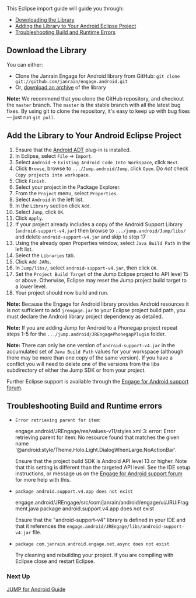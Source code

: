 This Eclipse import guide will guide you through:

* [Downloading the Library](#download-the-library)
* [Adding the Library to Your Android Eclipse Project](#add-the-library-to-your-android-eclipse-project)
* [Troubleshooting Build and Runtime Errors](#troubleshooting-build-and-runtime-errors)

## Download the Library

You can either:

*   Clone the Janrain Engage for Android library from GitHub:
    `git clone git://github.com/janrain/engage.android.git`
*   Or, [download an archive](http://github.com/janrain/engage.android/tags) of the library

**Note:** We recommend that you clone the GitHub repository, and checkout the `master` branch. The `master`
is the stable branch with all the latest bug fixes. By using git to clone the repository, it's easy to keep
up with bug fixes — just run `git pull`.

## Add the Library to Your Android Eclipse Project

1. Ensure that the [Android ADT](http://developer.android.com/sdk/eclipse-adt.html#installing) plug-in is
   installed.
2. In Eclipse, select `File` -> `Import`.
3. Select `Android` -> `Existing Android Code Into Workspace`, click `Next`.
4. Click `Browse`, browse to `.../Jump.android/Jump`, click `Open`.
   Do *not* check `Copy projects into workspace`.
5. Click `Finish`.
6. Select your project in the Package Explorer.
7. From the `Project` menu, select `Properties`.
8. Select `Android` in the left list.
9. In the `Library` section click `Add`.
10. Select `Jump`, click `OK`.
11. Click `Apply`.
12. If your project already includes a copy of the Android Support Library (`android-support-v4.jar`)
    then browse to `.../jump.android/Jump/libs/` and delete `android-support-v4.jar` and skip to step 17
13. Using the already open Properties window, select `Java Build Path` in the left list.
14. Select the `Libraries` tab.
15. Click `Add JARs`.
16. In `Jump/libs/`, select `android-support-v4.jar`, then click `OK`.
18. Set the `Project Build Target` of the Jump Eclipse project to API level 15 or above. Otherwise,
    Eclipse may reset the Jump project build target to a lower level.
19. Your project should now build and run.

**Note:** Because the Engage for Android library provides Android resources it is not sufficient to add
`jrengage.jar` to your Eclipse project build path, you must declare the Android library project dependency
as detailed.

**Note:** If you are adding Jump for Android to a Phonegap project repeat steps 1-5 for the
`.../jump.android/JREngagePhonegapPlugin` folder.

**Note:** There can only be one version of `android-support-v4.jar` in the accumulated set of `Java Build
Path` values for your workspace (although there may be more than one copy of the same version). If you have
a conflict you will need to delete one of the versions from the libs subdirectory of either the Jump SDK or
from your project.

Further Eclipse support is available through the
[Engage for Android support forum](https://support.janrain.com/forums/20122381-android-library-q-a).

## Troubleshooting Build and Runtime errors

* `Error retrieving parent for item`:

    engage.android/JREngage/res/values-v11/styles.xml:3: error: Error retrieving parent for item: No
    resource found that matches the given name '@android:style/Theme.Holo.Light.DialogWhenLarge.NoActionBar'.

   Ensure that the project build SDK is Android API level 13 or higher. Note that this setting is different
   than the targeted API level. See the IDE setup instructions, or message us on the
   [Engage for Android support forum](https://support.janrain.com/forums/20122381-android-library-q-a) for
   more help with this.

* `package android.support.v4.app does not exist`

    engage.android/JREngage/src/com/janrain/android/engage/ui/JRUiFragment.java
    package android.support.v4.app does not exist

   Ensure that the "android-support-v4" library is defined in your IDE and that it references the
   `engage.android/JREngage/libs/android-support-v4.jar` file.

* `package com.janrain.android.engage.net.async does not exist`

  Try cleaning and rebuilding your project. If you are compiling with Eclipse close and restart Eclipse.

### Next Up

[JUMP for Android Guide](Jump_Integration_Guide.md)